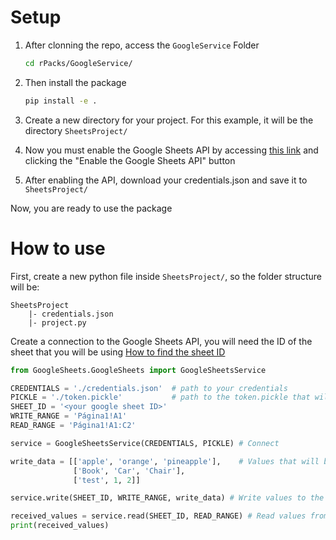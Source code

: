 # Setup
1. After clonning the repo, access the `GoogleService` Folder
    ```bash
    cd rPacks/GoogleService/
    ```

2. Then install the package
    ```bash
    pip install -e .
    ```

3. Create a new directory for your project. For this example, it will be the directory `SheetsProject/` 

4. Now you must enable the Google Sheets API by accessing [this link](https://developers.google.com/sheets/api/quickstart/python) and clicking the "Enable the Google Sheets API" button

5. After enabling the API, download your credentials.json and save it to `SheetsProject/`

Now, you are ready to use the package

# How to use
First, create a new python file inside `SheetsProject/`, so the folder structure will be:
```
SheetsProject
    |- credentials.json
    |- project.py 
```

Create a connection to the Google Sheets API, you will need the ID of the sheet that you will be using
[How to find the sheet ID](https://developers.google.com/sheets/api/guides/concepts#spreadsheet_id)

```python
from GoogleSheets.GoogleSheets import GoogleSheetsService

CREDENTIALS = './credentials.json'  # path to your credentials
PICKLE = './token.pickle'           # path to the token.pickle that will be created by the API
SHEET_ID = '<your google sheet ID>'
WRITE_RANGE = 'Página1!A1'
READ_RANGE = 'Página1!A1:C2'

service = GoogleSheetsService(CREDENTIALS, PICKLE) # Connect

write_data = [['apple', 'orange', 'pineapple'],    # Values that will be written in the sheet
              ['Book', 'Car', 'Chair'],
              ['test', 1, 2]]

service.write(SHEET_ID, WRITE_RANGE, write_data) # Write values to the sheet

received_values = service.read(SHEET_ID, READ_RANGE) # Read values from the sheet
print(received_values)

```
